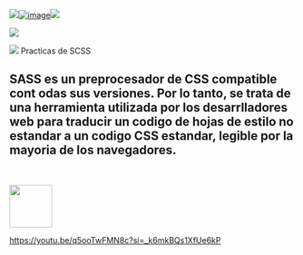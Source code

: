 
<a href="https://github.com/AndreaLlavel"><img src="https://readme-typing-svg.herokuapp.com?color=%2336BCF7&center=true&vCenter=true&lines=Practicando+👉+👉+👉">![image](https://github.com/AndreaLlavel/Sass-SCSS-Ejercicios/assets/112596102/47cb6bfd-2b43-41aa-9ca3-2f983da6e373)<a href="https://github.com/AndreaLlavel"><img src="https://readme-typing-svg.herokuapp.com?color=%2336BCF7&center=true&vCenter=true&lines=en+Programacion+.+UTN">

</a>
<img src="http://pa1.narvii.com/6351/4e4bf1091ab8fb141ee9db56510e779486b5865e_hq.gif">
</p>
<p align="left"><img src="https://img.shields.io/badge/STATUS-EN%DESARROLLO-green">
Practicas de SCSS
<h2>SASS es un preprocesador de CSS compatible cont odas sus versiones. Por lo tanto, se trata de una herramienta utilizada por los desarrlladores web para traducir un codigo de hojas de estilo no estandar a un codigo CSS estandar, legible por la mayoria de los navegadores.</h2>
<br>
<p><img src="https://github.com/AndreaLlavel/Sass-SCSS-Ejercicios/assets/112596102/36f38960-7851-4f5e-b6fb-b43dd5197d1f" width="75px" heigth="55px">

https://youtu.be/q5ooTwFMN8c?si=_k6mkBQs1XfUe6kP </p>
